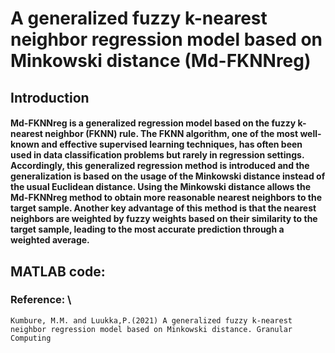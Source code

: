 # A generalized fuzzy k-nearest neighbor regression model based on Minkowski distance (Md-FKNNreg)

## Introduction
#### Md-FKNNreg is a generalized regression model based on the fuzzy k-nearest neighbor (FKNN) rule. The FKNN algorithm, one of the most well-known and effective supervised learning techniques, has often been used in data classification problems but rarely in regression settings. Accordingly, this generalized regression method is introduced and the generalization is based on the usage of the Minkowski distance instead of the usual Euclidean distance. Using the Minkowski distance allows the Md-FKNNreg method to obtain more reasonable nearest neighbors to the target sample. Another key advantage of this method is that the nearest neighbors are weighted by fuzzy weights based on their similarity to the target sample, leading to the most accurate prediction through a weighted average. 

## MATLAB code: 

### Reference: \\
    Kumbure, M.M. and Luukka,P.(2021) A generalized fuzzy k-nearest neighbor regression model based on Minkowski distance. Granular Computing
